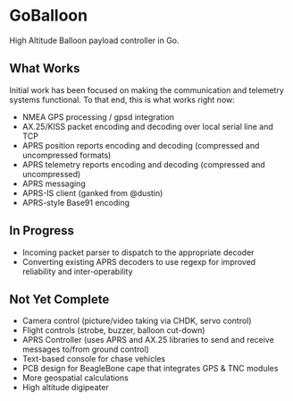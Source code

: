 GoBalloon
=========

High Altitude Balloon payload controller in Go.   

What Works
----------
Initial work has been focused on making the communication and telemetry systems functional.  To that end, this is what works right now:

* NMEA GPS processing / gpsd integration
* AX.25/KISS packet encoding and decoding over local serial line and TCP
* APRS position reports encoding and decoding (compressed and uncompressed formats)
* APRS telemetry reports encoding and decoding (compressed and uncompressed)
* APRS messaging
* APRS-IS client (ganked from @dustin)
* APRS-style Base91 encoding

In Progress
-----------
* Incoming packet parser to dispatch to the appropriate decoder
* Converting existing APRS decoders to use regexp for improved reliability and inter-operability

Not Yet Complete
----------------
* Camera control (picture/video taking via CHDK, servo control)
* Flight controls (strobe, buzzer, balloon cut-down)
* APRS Controller (uses APRS and AX.25 libraries to send and receive messages to/from ground control)
* Text-based console for chase vehicles
* PCB design for BeagleBone cape that integrates GPS & TNC modules
* More geospatial calculations
* High altitude digipeater
